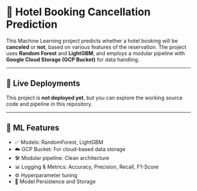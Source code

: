 # 🏨 Hotel Booking Cancellation Prediction

This Machine Learning project predicts whether a hotel booking will be **canceled** or **not**, based on various features of the reservation. The project uses **Random Forest** and **LightGBM**, and employs a modular pipeline with **Google Cloud Storage (GCP Bucket)** for data handling.

---

## 🚀 Live Deployments

This project is **not deployed yet**, but you can explore the working source code and pipeline in this repository.

---


## 🧠 ML Features

- ✅ Models: RandomForest, LightGBM
- ☁️ GCP Bucket: For cloud-based data storage
- 🛠️ Modular pipeline: Clean architecture
- 📊 Logging & Metrics: Accuracy, Precision, Recall, F1-Score
- ⚙️ Hyperparameter tuning
- 💾 Model Persistence and Storage



